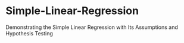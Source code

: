 # Simple-Linear-Regression
Demonstrating the Simple Linear Regression with Its Assumptions and Hypothesis Testing

